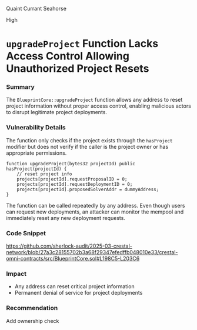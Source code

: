 Quaint Currant Seahorse

High

# `upgradeProject` Function Lacks Access Control Allowing Unauthorized Project Resets

### Summary
The `BlueprintCore::upgradeProject` function allows any address to reset project information without proper access control, enabling malicious actors to disrupt legitimate project deployments.

### Vulnerability Details
The function only checks if the project exists through the `hasProject` modifier but does not verify if the caller is the project owner or has appropriate permissions.
```solidity
function upgradeProject(bytes32 projectId) public hasProject(projectId) {
    // reset project info
    projects[projectId].requestProposalID = 0;
    projects[projectId].requestDeploymentID = 0;
    projects[projectId].proposedSolverAddr = dummyAddress;
}
```
The function can be called repeatedly by any address. Even though users can request new deployments, an attacker can monitor the mempool and immediately reset any new deployment requests.

### Code Snippet
https://github.com/sherlock-audit/2025-03-crestal-network/blob/27a3c28155702b3a68f29347efedffb048010e33/crestal-omni-contracts/src/BlueprintCore.sol#L198C5-L203C6

### Impact
- Any address can reset critical project information
- Permanent denial of service for project deployments

### Recommendation
Add ownership check
